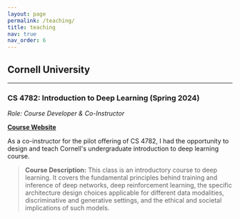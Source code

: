 ```yaml
---
layout: page
permalink: /teaching/
title: teaching
nav: true
nav_order: 6
---
```


## Cornell University

---

### **CS 4782: Introduction to Deep Learning** (Spring 2024)
*Role: Course Developer & Co-Instructor*

[**Course Website**](https://www.cs.cornell.edu/courses/cs4782/2024sp/)

As a co-instructor for the pilot offering of CS 4782, I had the opportunity to design and teach Cornell's undergraduate introduction to deep learning course.

> **Course Description:**
> This class is an introductory course to deep learning. It covers the fundamental principles behind training and inference of deep networks, deep reinforcement learning, the specific architecture design choices applicable for different data modalities, discriminative and generative settings, and the ethical and societal implications of such models.
